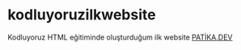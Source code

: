 # kodluyoruzilkwebsite
Kodluyoruz HTML eğitiminde oluşturduğum ilk website
[PATİKA.DEV](https://www.patika.dev/tr)